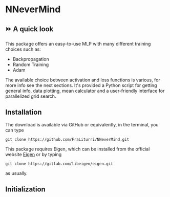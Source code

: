 # NNeverMind

## ⏩ A quick look
This package offers an easy-to-use MLP with many different training choices such as: 
- Backpropagation
- Random Training
- Adam

The available choice between activation and loss functions is various, for more info see the next sections. It's provided a Python script for getting general info, 
data plotting, mean calculator and a user-friendly interface for parallelized grid search. 

## Installation
The download is available via GitHub or equivalently, in the terminal, you can type
```
git clone https://github.com/FraLiturri/NNeverMind.git
```
This package requires Eigen, which can be installed from the official website [Eigen](https://eigen.tuxfamily.org/index.php?title=Main_Page) or by typing 
```
git clone https://gitlab.com/libeigen/eigen.git
```
as usually.

## Initialization


